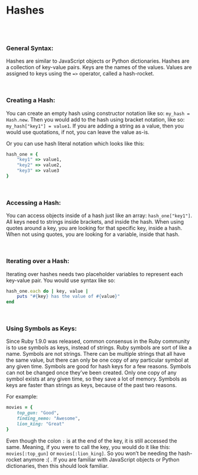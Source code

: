# Hashes

<br>
<br>

### General Syntax:

Hashes are similar to JavaScript objects or Python dictionaries. Hashes are a collection of key-value pairs. Keys are the names of the values. Values are assigned to keys using the `=>` operator, called a hash-rocket.

<br>

### Creating a Hash:

You can create an empty hash using constructor notation like so: `my_hash = Hash.new`. Then you would add to the hash using bracket notation, like so: `my_hash["key1"] = value1`. If you are adding a string as a value, then you would use quotations, if not, you can leave the value as-is.

Or you can use hash literal notation which looks like this:

```ruby
hash_one = {
    "key1" => value1,
    "key2" => value2,
    "key3" => value3
}
```

<br>

### Accessing a Hash:

You can access objects inside of a hash just like an array: `hash_one["key1"]`. All keys need to strings inside brackets, and inside the hash. When using quotes around a key, you are looking for that specific key, inside a hash. When not using quotes, you are looking for a variable, inside that  hash.

<br>

### Iterating over a Hash:

Iterating over hashes needs two placeholder variables to represent each key-value pair. You would use syntax like so:

```ruby
hash_one.each do | key, value |
    puts "#{key} has the value of #{value}"
end
```

<br>

### Using Symbols as Keys:

Since Ruby 1.9.0 was released, common consensus in the Ruby community is to use symbols as keys, instead of strings. Ruby symbols are sort of like a name. Symbols are not strings. There can be multiple strings that all have the same value, but there can only be one copy of any particular symbol at any given time. Symbols are good for hash keys for a few reasons. Symbols can not be changed once they’ve been created. Only one copy of any symbol exists at any given time, so they save a lot of memory. Symbols as keys are faster than strings as keys, because of the past two reasons.

For example:

```ruby
movies = {
    top_gun: "Good",
    finding_nemo: "Awesome",
    lion_king: "Great"
}
```

Even though the colon `:` is at the end of the key, it is still accessed the same. Meaning, if you were to call the key, you would do it like this: `movies[:top_gun]` or `movies[:lion_king]`. So you won’t be needing the hash-rocket anymore :( . If you are familiar with JavaScript objects or Python dictionaries, then this should look familiar.
